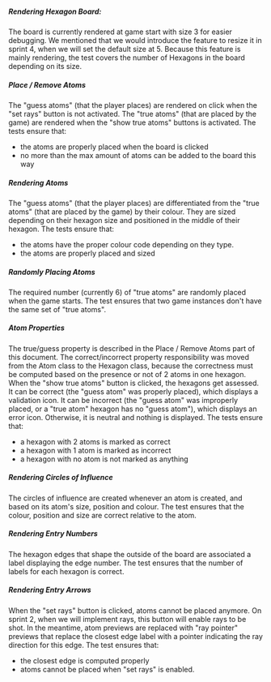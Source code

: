 
##### Rendering Hexagon Board: 

The board is currently rendered at game start with size 3 for easier debugging. We mentioned that we would introduce the feature to resize it in sprint 4, when we will set the default size at 5.
Because this feature is mainly rendering, the test covers the number of Hexagons in the board depending on its size.

##### Place / Remove Atoms

The "guess atoms" (that the player places) are rendered on click when the "set rays" button is not activated. 
The "true atoms" (that are placed by the game) are rendered when the "show true atoms" buttons is activated.
The tests ensure that:
- the atoms are properly placed when the board is clicked
- no more than the max amount of atoms can be added to the board this way

##### Rendering Atoms

The "guess atoms" (that the player places) are differentiated from the "true atoms" (that are placed by the game) by their colour. They are sized depending on their hexagon size and positioned in the middle of their hexagon.
The tests ensure that:
- the atoms have the proper colour code depending on they type.
- the atoms are properly placed and sized

##### Randomly Placing Atoms

The required number (currently 6) of "true atoms" are randomly placed when the game starts.
The test ensures that two game instances don't have the same set of "true atoms".

##### Atom Properties

The true/guess property is described in the Place / Remove Atoms part of this document. The correct/incorrect property responsibility was moved from the Atom class to the Hexagon class, because the correctness must be computed based on the presence or not of 2 atoms in one hexagon. 
When the "show true atoms" button is clicked, the hexagons get assessed. It can be correct (the "guess atom" was properly placed), which displays a validation icon. It can be incorrect (the "guess atom" was improperly placed, or a "true atom" hexagon has no "guess atom"), which displays an error icon. Otherwise, it is neutral and nothing is displayed.
The tests ensure that:
- a hexagon with 2 atoms is marked as correct
- a hexagon with 1 atom is marked as incorrect
- a hexagon with no atom is not marked as anything

##### Rendering Circles of Influence

The circles of influence are created whenever an atom is created, and based on its atom's size, position and colour.
The test ensures that the colour, position and size are correct relative to the atom.


##### Rendering Entry Numbers

The hexagon edges that shape the outside of the board are associated a label displaying the edge number.
The test ensures that the number of labels for each hexagon is correct.

##### Rendering Entry Arrows

When the "set rays" button is clicked, atoms cannot be placed anymore. On sprint 2, when we will implement rays, this button will enable rays to be shot. In the meantime, atom previews are replaced with "ray pointer" previews that replace the closest edge label with a pointer indicating the ray direction for this edge.
The test ensures that:
- the closest edge is computed properly
- atoms cannot be placed when "set rays" is enabled.
